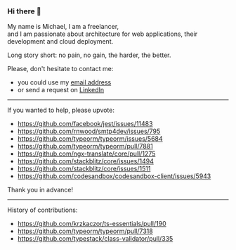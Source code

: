 ### Hi there 👋

My name is Michael, I am a freelancer,  
and I am passionate about architecture for web applications, their development and cloud deployment.

Long story short: no pain, no gain, the harder, the better.


Please, don't hesitate to contact me:

- you could use my [email address](mailto:m@sudo.eu)
- or send a request on [LinkedIn](http://linkedin.com/in/michael-gusev/)

---

If you wanted to help, please upvote:

- https://github.com/facebook/jest/issues/11483
- https://github.com/rnwood/smtp4dev/issues/795
- https://github.com/typeorm/typeorm/issues/5684
- https://github.com/typeorm/typeorm/pull/7881
- https://github.com/ngx-translate/core/pull/1275
- https://github.com/stackblitz/core/issues/1494
- https://github.com/stackblitz/core/issues/1511
- https://github.com/codesandbox/codesandbox-client/issues/5943

Thank you in advance!

---

History of contributions:

- https://github.com/krzkaczor/ts-essentials/pull/190
- https://github.com/typeorm/typeorm/pull/7318
- https://github.com/typestack/class-validator/pull/335
